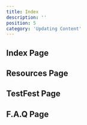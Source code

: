 ```yaml
---
title: Index
description: ''
position: 5
category: 'Updating Content'
---
```


## Index Page
## Resources Page
## TestFest Page
## F.A.Q Page


